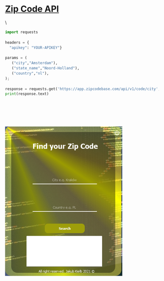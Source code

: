 
# [Zip Code API](https://zipcodebase.com)

\


```python
import requests

headers = { 
  "apikey": "YOUR-APIKEY"}

params = (
   ("city","Amsterdam"),
   ("state_name","Noord-Holland"),
   ("country","nl"),
);

response = requests.get('https://app.zipcodebase.com/api/v1/code/city', headers=headers, params=params);
print(response.text)
```
\
\
\
\
\
![alt text](screen.png)

